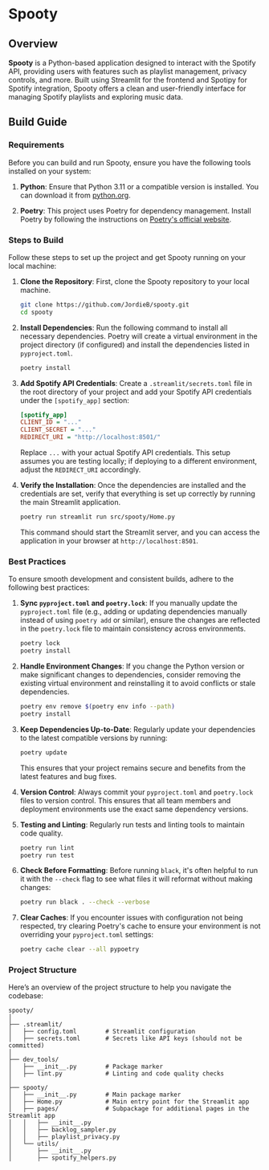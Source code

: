 # Spooty

## Overview

**Spooty** is a Python-based application designed to interact with the Spotify API, providing users with features such as playlist management, privacy controls, and more. Built using Streamlit for the frontend and Spotipy for Spotify integration, Spooty offers a clean and user-friendly interface for managing Spotify playlists and exploring music data.

## Build Guide

### Requirements

Before you can build and run Spooty, ensure you have the following tools installed on your system:

1. **Python**: Ensure that Python 3.11 or a compatible version is installed. You can download it from [python.org](https://www.python.org/downloads/).
   
2. **Poetry**: This project uses Poetry for dependency management. Install Poetry by following the instructions on [Poetry's official website](https://python-poetry.org/docs/#installation).

### Steps to Build

Follow these steps to set up the project and get Spooty running on your local machine:

1. **Clone the Repository**: First, clone the Spooty repository to your local machine.
   
   ```bash
   git clone https://github.com/JordieB/spooty.git
   cd spooty
   ```

2. **Install Dependencies**: Run the following command to install all necessary dependencies. Poetry will create a virtual environment in the project directory (if configured) and install the dependencies listed in `pyproject.toml`.

   ```bash
   poetry install
   ```

3. **Add Spotify API Credentials**: Create a `.streamlit/secrets.toml` file in the root directory of your project and add your Spotify API credentials under the `[spotify_app]` section:

   ```ini
   [spotify_app]
   CLIENT_ID = "..."
   CLIENT_SECRET = "..."
   REDIRECT_URI = "http://localhost:8501/"
   ```

   Replace `...` with your actual Spotify API credentials. This setup assumes you are testing locally; if deploying to a different environment, adjust the `REDIRECT_URI` accordingly.

4. **Verify the Installation**: Once the dependencies are installed and the credentials are set, verify that everything is set up correctly by running the main Streamlit application.

   ```bash
   poetry run streamlit run src/spooty/Home.py
   ```

   This command should start the Streamlit server, and you can access the application in your browser at `http://localhost:8501`.

### Best Practices

To ensure smooth development and consistent builds, adhere to the following best practices:

1. **Sync `pyproject.toml` and `poetry.lock`**: If you manually update the `pyproject.toml` file (e.g., adding or updating dependencies manually instead of using `poetry add` or similar), ensure the changes are reflected in the `poetry.lock` file to maintain consistency across environments.

   ```bash
   poetry lock
   poetry install
   ```

2. **Handle Environment Changes**: If you change the Python version or make significant changes to dependencies, consider removing the existing virtual environment and reinstalling it to avoid conflicts or stale dependencies.

   ```bash
   poetry env remove $(poetry env info --path)
   poetry install
   ```

3. **Keep Dependencies Up-to-Date**: Regularly update your dependencies to the latest compatible versions by running:

   ```bash
   poetry update
   ```

   This ensures that your project remains secure and benefits from the latest features and bug fixes.

4. **Version Control**: Always commit your `pyproject.toml` and `poetry.lock` files to version control. This ensures that all team members and deployment environments use the exact same dependency versions.

5. **Testing and Linting**: Regularly run tests and linting tools to maintain code quality.

   ```bash
   poetry run lint
   poetry run test
   ```

6. **Check Before Formatting**: Before running `black`, it's often helpful to run it with the `--check` flag to see what files it will reformat without making changes:

   ```bash
   poetry run black . --check --verbose
   ```

7. **Clear Caches**: If you encounter issues with configuration not being respected, try clearing Poetry's cache to ensure your environment is not overriding your `pyproject.toml` settings:

   ```bash
   poetry cache clear --all pypoetry
   ```

### Project Structure

Here’s an overview of the project structure to help you navigate the codebase:

```
spooty/
│
├── .streamlit/
│   ├── config.toml        # Streamlit configuration
│   ├── secrets.toml       # Secrets like API keys (should not be committed)
│
├── dev_tools/
│   ├── __init__.py        # Package marker
│   ├── lint.py            # Linting and code quality checks
│
├── spooty/
│   ├── __init__.py        # Main package marker
│   ├── Home.py            # Main entry point for the Streamlit app
│   ├── pages/             # Subpackage for additional pages in the Streamlit app
│   │   ├── __init__.py
│   │   ├── backlog_sampler.py
│   │   ├── playlist_privacy.py
│   └── utils/
│       ├── __init__.py
│       ├── spotify_helpers.py
```

